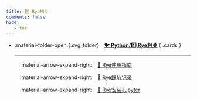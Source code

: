 ```yaml
---
title: 1️⃣ Rye相关
comments: false
hide:
   - toc
---
```


<div class="grid cards index-info" markdown>

-   :material-folder-open:{.svg_folder}&emsp;__[🐦 Python/1️⃣ Rye相关](./index.md)__
{ .cards }

	---

	&emsp;:material-arrow-expand-right:&emsp;[🥎 Rye使用指南](./A.md)

	&emsp;:material-arrow-expand-right:&emsp;[🧩 Rye踩坑记录](./B.md)

	&emsp;:material-arrow-expand-right:&emsp;[🔫 Rye安装Jupyter](./C.md)

</div>